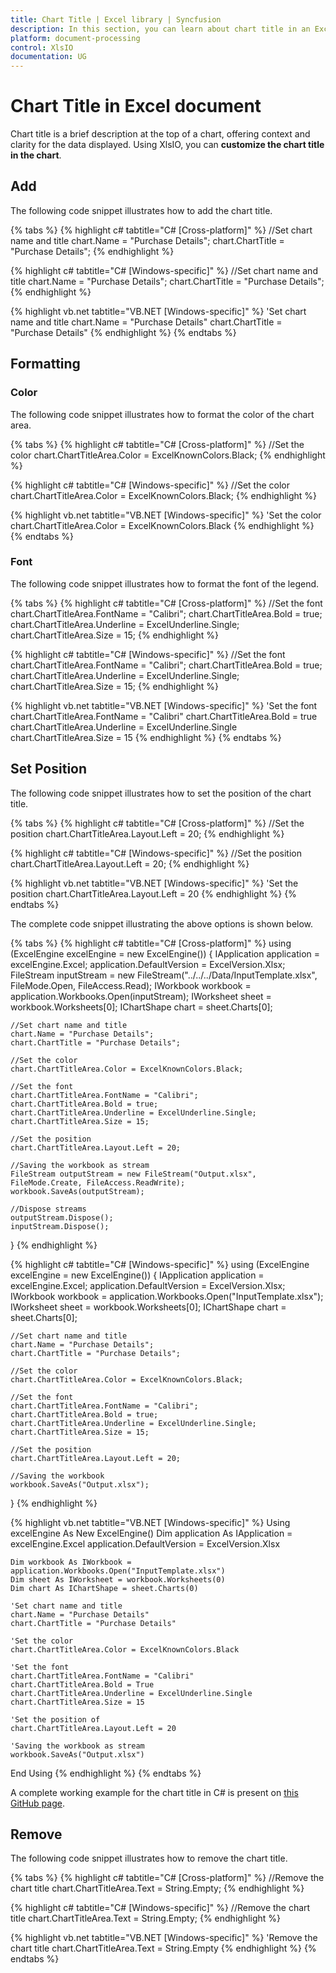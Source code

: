 ```yaml
---
title: Chart Title | Excel library | Syncfusion
description: In this section, you can learn about chart title in an Excel document with XlsIO.
platform: document-processing
control: XlsIO
documentation: UG
---
```


# Chart Title in Excel document

Chart title is a brief description at the top of a chart, offering context and clarity for the data displayed. Using XlsIO, you can **customize the chart title in the chart**.

## Add

The following code snippet illustrates how to add the chart title.

{% tabs %}
{% highlight c# tabtitle="C# [Cross-platform]" %}
//Set chart name and title
chart.Name = "Purchase Details";
chart.ChartTitle = "Purchase Details";
{% endhighlight %}

{% highlight c# tabtitle="C# [Windows-specific]" %}
//Set chart name and title
chart.Name = "Purchase Details";
chart.ChartTitle = "Purchase Details";
{% endhighlight %}

{% highlight vb.net tabtitle="VB.NET [Windows-specific]" %}
'Set chart name and title
chart.Name = "Purchase Details"
chart.ChartTitle = "Purchase Details"
{% endhighlight %}
{% endtabs %}

## Formatting

### Color

The following code snippet illustrates how to format the color of the chart area.

{% tabs %}
{% highlight c# tabtitle="C# [Cross-platform]" %}
//Set the color
chart.ChartTitleArea.Color = ExcelKnownColors.Black;
{% endhighlight %}

{% highlight c# tabtitle="C# [Windows-specific]" %}
//Set the color
chart.ChartTitleArea.Color = ExcelKnownColors.Black;
{% endhighlight %}

{% highlight vb.net tabtitle="VB.NET [Windows-specific]" %}
'Set the color
chart.ChartTitleArea.Color = ExcelKnownColors.Black
{% endhighlight %}
{% endtabs %}

### Font

The following code snippet illustrates how to format the font of the legend.

{% tabs %}
{% highlight c# tabtitle="C# [Cross-platform]" %}
//Set the font
chart.ChartTitleArea.FontName = "Calibri";
chart.ChartTitleArea.Bold = true;
chart.ChartTitleArea.Underline = ExcelUnderline.Single;
chart.ChartTitleArea.Size = 15;
{% endhighlight %}

{% highlight c# tabtitle="C# [Windows-specific]" %}
//Set the font
chart.ChartTitleArea.FontName = "Calibri";
chart.ChartTitleArea.Bold = true;
chart.ChartTitleArea.Underline = ExcelUnderline.Single;
chart.ChartTitleArea.Size = 15;
{% endhighlight %}

{% highlight vb.net tabtitle="VB.NET [Windows-specific]" %}
'Set the font
chart.ChartTitleArea.FontName = "Calibri"
chart.ChartTitleArea.Bold = true
chart.ChartTitleArea.Underline = ExcelUnderline.Single
chart.ChartTitleArea.Size = 15
{% endhighlight %}
{% endtabs %}

## Set Position

The following code snippet illustrates how to set the position of the chart title.

{% tabs %}
{% highlight c# tabtitle="C# [Cross-platform]" %}
//Set the position
chart.ChartTitleArea.Layout.Left = 20;
{% endhighlight %}

{% highlight c# tabtitle="C# [Windows-specific]" %}
//Set the position
chart.ChartTitleArea.Layout.Left = 20;
{% endhighlight %}

{% highlight vb.net tabtitle="VB.NET [Windows-specific]" %}
'Set the position
chart.ChartTitleArea.Layout.Left = 20
{% endhighlight %}
{% endtabs %}

The complete code snippet illustrating the above options is shown below.

{% tabs %}
{% highlight c# tabtitle="C# [Cross-platform]" %}
using (ExcelEngine excelEngine = new ExcelEngine())
{
    IApplication application = excelEngine.Excel;
    application.DefaultVersion = ExcelVersion.Xlsx;
    FileStream inputStream = new FileStream("../../../Data/InputTemplate.xlsx", FileMode.Open, FileAccess.Read);
    IWorkbook workbook = application.Workbooks.Open(inputStream);
    IWorksheet sheet = workbook.Worksheets[0];
    IChartShape chart = sheet.Charts[0];

    //Set chart name and title
    chart.Name = "Purchase Details";
    chart.ChartTitle = "Purchase Details";

    //Set the color
    chart.ChartTitleArea.Color = ExcelKnownColors.Black;

    //Set the font
    chart.ChartTitleArea.FontName = "Calibri";
    chart.ChartTitleArea.Bold = true;
    chart.ChartTitleArea.Underline = ExcelUnderline.Single;
    chart.ChartTitleArea.Size = 15;

    //Set the position
    chart.ChartTitleArea.Layout.Left = 20;

    //Saving the workbook as stream
    FileStream outputStream = new FileStream("Output.xlsx", FileMode.Create, FileAccess.ReadWrite);
    workbook.SaveAs(outputStream);

    //Dispose streams
    outputStream.Dispose();
    inputStream.Dispose();
}
{% endhighlight %}

{% highlight c# tabtitle="C# [Windows-specific]" %}
using (ExcelEngine excelEngine = new ExcelEngine())
{
    IApplication application = excelEngine.Excel;
    application.DefaultVersion = ExcelVersion.Xlsx;
    IWorkbook workbook = application.Workbooks.Open("InputTemplate.xlsx");
    IWorksheet sheet = workbook.Worksheets[0];
    IChartShape chart = sheet.Charts[0];

    //Set chart name and title
    chart.Name = "Purchase Details";
    chart.ChartTitle = "Purchase Details";

    //Set the color
    chart.ChartTitleArea.Color = ExcelKnownColors.Black;

    //Set the font
    chart.ChartTitleArea.FontName = "Calibri";
    chart.ChartTitleArea.Bold = true;
    chart.ChartTitleArea.Underline = ExcelUnderline.Single;
    chart.ChartTitleArea.Size = 15;

    //Set the position
    chart.ChartTitleArea.Layout.Left = 20;

    //Saving the workbook
    workbook.SaveAs("Output.xlsx");
}
{% endhighlight %}

{% highlight vb.net tabtitle="VB.NET [Windows-specific]" %}
Using excelEngine As New ExcelEngine()
    Dim application As IApplication = excelEngine.Excel
    application.DefaultVersion = ExcelVersion.Xlsx

    Dim workbook As IWorkbook = application.Workbooks.Open("InputTemplate.xlsx")
    Dim sheet As IWorksheet = workbook.Worksheets(0)
    Dim chart As IChartShape = sheet.Charts(0)

    'Set chart name and title
    chart.Name = "Purchase Details"
    chart.ChartTitle = "Purchase Details"

    'Set the color
    chart.ChartTitleArea.Color = ExcelKnownColors.Black

    'Set the font
    chart.ChartTitleArea.FontName = "Calibri"
    chart.ChartTitleArea.Bold = True
    chart.ChartTitleArea.Underline = ExcelUnderline.Single
    chart.ChartTitleArea.Size = 15

    'Set the position of
    chart.ChartTitleArea.Layout.Left = 20

    'Saving the workbook as stream
    workbook.SaveAs("Output.xlsx")
End Using
{% endhighlight %}
{% endtabs %}

A complete working example for the chart title in C# is present on [this GitHub page](https://github.com/SyncfusionExamples/XlsIO-Examples/tree/master/Create%20and%20Edit%20Charts/Chart%20Title/NET/Chart%20Title).

## Remove

The following code snippet illustrates how to remove the chart title.

{% tabs %}
{% highlight c# tabtitle="C# [Cross-platform]" %}
//Remove the chart title 
chart.ChartTitleArea.Text = String.Empty;
{% endhighlight %}

{% highlight c# tabtitle="C# [Windows-specific]" %}
//Remove the chart title
chart.ChartTitleArea.Text = String.Empty;
{% endhighlight %}

{% highlight vb.net tabtitle="VB.NET [Windows-specific]" %}
'Remove the chart title 
chart.ChartTitleArea.Text = String.Empty
{% endhighlight %}
{% endtabs %}